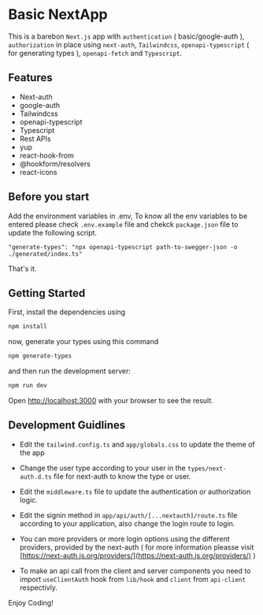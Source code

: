 # Basic NextApp

This is a barebon `Next.js` app with `authentication` ( basic/google-auth ), `authorization` in place using `next-auth`, `Tailwindcss`, `openapi-typescript` ( for generating types ), `openapi-fetch` and `Typescript`.

## Features

- Next-auth
- google-auth
- Tailwindcss
- openapi-typescript
- Typescript
- Rest APIs
- yup
- react-hook-from
- @hookform/resolvers
- react-icons

## Before you start

Add the environment variables in .env, To know all the env variables to be entered please check `.env.example` file and chekck `package.json` file to update the following script.

`"generate-types": "npx openapi-typescript path-to-swegger-json -o ./generated/index.ts"`

That's it.

## Getting Started

First, install the dependencies using

```bash
npm install
```

now, generate your types using this command

```bash
npm generate-types
```

and then run the development server:

```bash
npm run dev
```

Open [http://localhost:3000](http://localhost:3000) with your browser to see the result.

## Development Guidlines

- Edit the `tailwind.config.ts` and `app/globals.css` to update the theme of the app

- Change the user type according to your user in the `types/next-auth.d.ts` file for next-auth to know the type or user.

- Edit the `middleware.ts` file to update the authentication or authorization logic.

- Edit the signin method in `app/api/auth/[...nextauth]/route.ts` file according to your application, also change the login route to login.

- You can more providers or more login options using the different providers, provided by the next-auth ( for more information pleasse visit [https://next-auth.js.org/providers/](https://next-auth.js.org/providers/) )

- To make an api call from the client and server components you need to import `useClientAuth` hook from `lib/hook` and `client` from `api-client` respectivly.

Enjoy Coding!
